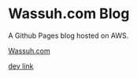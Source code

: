 # Wassuh.com Blog

A Github Pages blog hosted on AWS.


[Wassuh.com](https://wassuh.com) 


[dev link](https://github.com/barryclark/jekyll-now/) 
